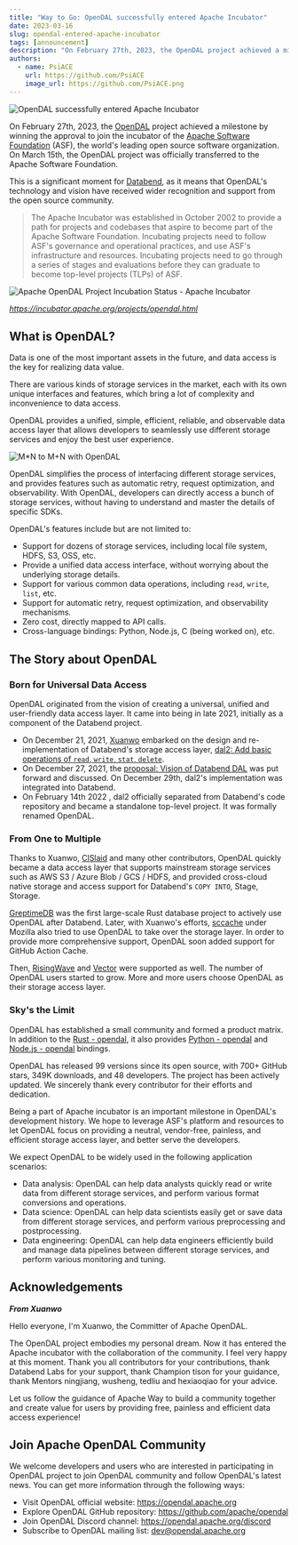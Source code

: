 ```yaml
---
title: "Way to Go: OpenDAL successfully entered Apache Incubator"
date: 2023-03-16
slug: opendal-entered-apache-incubator
tags: [announcement]
description: "On February 27th, 2023, the OpenDAL project achieved a milestone by winning the approval to join the incubator of the Apache Software Foundation (ASF), the world's leading open source software organization. On March 15th, the OpenDAL project was officially transferred to the Apache Software Foundation."
authors:
  - name: PsiACE
    url: https://github.com/PsiACE
    image_url: https://github.com/PsiACE.png
---
```


![OpenDAL successfully entered Apache Incubator](opendal-entered-apache.png)

On February 27th, 2023, the [OpenDAL](https://github.com/apache/opendal) project achieved a milestone by winning the approval to join the incubator of the [Apache Software Foundation](https://www.apache.org/) (ASF), the world's leading open source software organization. On March 15th, the OpenDAL project was officially transferred to the Apache Software Foundation.

<!--truncate-->

This is a significant moment for [Databend](https://github.com/datafuselabs/databend), as it means that OpenDAL's technology and vision have received wider recognition and support from the open source community.

> The Apache Incubator was established in October 2002 to provide a path for projects and codebases that aspire to become part of the Apache Software Foundation. Incubating projects need to follow ASF's governance and operational practices, and use ASF's infrastructure and resources. Incubating projects need to go through a series of stages and evaluations before they can graduate to become top-level projects (TLPs) of ASF.

![Apache OpenDAL Project Incubation Status - Apache Incubator](incubator-project-opendal.png)

_<https://incubator.apache.org/projects/opendal.html>_

## What is OpenDAL?

Data is one of the most important assets in the future, and data access is the key for realizing data value.

There are various kinds of storage services in the market, each with its own unique interfaces and features, which bring a lot of complexity and inconvenience to data access.

OpenDAL provides a unified, simple, efficient, reliable, and observable data access layer that allows developers to seamlessly use different storage services and enjoy the best user experience.

![M*N to M+N with OpenDAL](opendal-power.png)

OpenDAL simplifies the process of interfacing different storage services, and provides features such as automatic retry, request optimization, and observability. With OpenDAL, developers can directly access a bunch of storage services, without having to understand and master the details of specific SDKs.

OpenDAL's features include but are not limited to:

- Support for dozens of storage services, including local file system, HDFS, S3, OSS, etc.
- Provide a unified data access interface, without worrying about the underlying storage details.
- Support for various common data operations, including `read`, `write`, `list`, etc.
- Support for automatic retry, request optimization, and observability mechanisms.
- Zero cost, directly mapped to API calls.
- Cross-language bindings: Python, Node.js, C (being worked on), etc.

## The Story about OpenDAL

### Born for Universal Data Access

OpenDAL originated from the vision of creating a universal, unified and user-friendly data access layer. It came into being in late 2021, initially as a component of the Databend project.

- On December 21, 2021, [Xuanwo](http://github.com/Xuanwo) embarked on the design and re-implementation of Databend's storage access layer, [dal2: Add basic operations of `read`, `write`, `stat`, `delete`](https://github.com/datafuselabs/databend/pull/3575).
- On December 27, 2021, the [proposal: Vision of Databend DAL](https://github.com/datafuselabs/databend/discussions/3662) was put forward and discussed. On December 29th, dal2's implementation was integrated into Databend.
- On February 14th 2022 , dal2 officially separated from Databend's code repository and became a standalone top-level project. It was formally renamed OpenDAL.

### From One to Multiple

Thanks to Xuanwo, [ClSlaid](https://github.com/ClSlaid) and many other contributors, OpenDAL quickly became a data access layer that supports mainstream storage services such as AWS S3 / Azure Blob / GCS / HDFS, and provided cross-cloud native storage and access support for Databend's `COPY INTO`, Stage, Storage.

[GreptimeDB](https://github.com/GreptimeTeam/greptimedb) was the first large-scale Rust database project to actively use OpenDAL after Databend. Later, with Xuanwo's efforts, [sccache](https://github.com/mozilla/sccache) under Mozilla also tried to use OpenDAL to take over the storage layer. In order to provide more comprehensive support, OpenDAL soon added support for GitHub Action Cache.

Then, [RisingWave](https://github.com/risingwavelabs/risingwave) and [Vector](https://github.com/vectordotdev/vector) were supported as well. The number of OpenDAL users started to grow. More and more users choose OpenDAL as their storage access layer.

### Sky's the Limit

OpenDAL has established a small community and formed a product matrix. In addition to the [Rust - opendal](https://crates.io/crates/opendal), it also provides [Python - opendal](https://pypi.org/project/opendal/) and [Node.js - opendal](https://www.npmjs.com/package/opendal) bindings.

OpenDAL has released 99 versions since its open source, with 700+ GitHub stars, 349K downloads, and 48 developers. The project has been actively updated. We sincerely thank every contributor for their efforts and dedication.

Being a part of Apache incubator is an important milestone in OpenDAL's development history. We hope to leverage ASF's platform and resources to let OpenDAL focus on providing a neutral, vendor-free, painless, and efficient storage access layer, and better serve the developers.

We expect OpenDAL to be widely used in the following application scenarios:

- Data analysis: OpenDAL can help data analysts quickly read or write data from different storage services, and perform various format conversions and operations.
- Data science: OpenDAL can help data scientists easily get or save data from different storage services, and perform various preprocessing and postprocessing.
- Data engineering: OpenDAL can help data engineers efficiently build and manage data pipelines between different storage services, and perform various monitoring and tuning.

## Acknowledgements

**_From Xuanwo_**

Hello everyone, I'm Xuanwo, the Committer of Apache OpenDAL.

The OpenDAL project embodies my personal dream. Now it has entered the Apache incubator with the collaboration of the community. I feel very happy at this moment. Thank you all contributors for your contributions, thank Databend Labs for your support, thank Champion tison for your guidance, thank Mentors ningjiang, wusheng, tedliu and hexiaoqiao for your advice.

Let us follow the guidance of Apache Way to build a community together and create value for users by providing free, painless and efficient data access experience!

## Join Apache OpenDAL Community

We welcome developers and users who are interested in participating in OpenDAL project to join OpenDAL community and follow OpenDAL's latest news. You can get more information through the following ways:

- Visit OpenDAL official website: <https://opendal.apache.org>
- Explore OpenDAL GitHub repository: <https://github.com/apache/opendal>
- Join OpenDAL Discord channel: <https://opendal.apache.org/discord>
- Subscribe to OpenDAL mailing list: <dev@opendal.apache.org>
